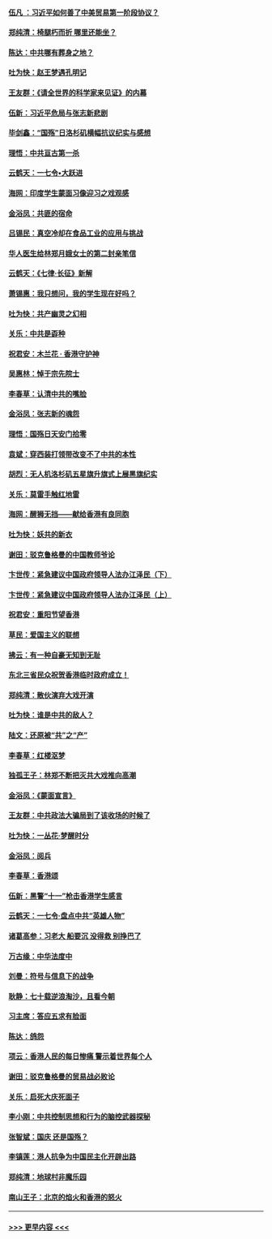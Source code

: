#### [伍凡 ：习近平如何善了中美贸易第一阶段协议？](../pages/nsc993/n11596305.md?t=10180722) 
#### [郑纯清：椅腿朽而折 哪里还能坐？](../pages/nsc993/n11596273.md?t=10180722) 
#### [陈达：中共哪有葬身之地？](../pages/nsc993/n11596253.md?t=10180722) 
#### [吐为快：赵王梦遇孔明记](../pages/nsc993/n11596208.md?t=10180722) 
#### [王友群：《请全世界的科学家来见证》的内幕](../pages/nsc993/n11594091.md?t=10180722) 
#### [伍新：习近平危局与张志新悲剧](../pages/nsc993/n11594089.md?t=10180722) 
#### [毕剑鑫：“国殇”日洛杉矶横幅抗议纪实与感想](../pages/nsc993/n11591301.md?t=10180722) 
#### [理悟：中共亘古第一杀](../pages/nsc993/n11590734.md?t=10180722) 
#### [云鹤天：一七令•大跃进](../pages/nsc993/n11590699.md?t=10180722) 
#### [海网：印度学生蒙面习像迎习之戏观感](../pages/nsc993/n11590675.md?t=10180722) 
#### [金浴凤：共匪的宿命](../pages/nsc993/n11586383.md?t=10180722) 
#### [吕锡民：真空冷却在食品工业的应用与挑战](../pages/nsc993/n11585819.md?t=10180722) 
#### [华人医生给林郑月娥女士的第二封亲笔信](../pages/nsc993/n11585124.md?t=10180722) 
#### [云鹤天：《七律·长征》新解](../pages/nsc993/n11584578.md?t=10180722) 
#### [萧锡惠：我只想问，我的学生现在好吗？](../pages/nsc993/n11583828.md?t=10180722) 
#### [吐为快：共产幽灵之幻相](../pages/nsc993/n11583224.md?t=10180722) 
#### [关乐：中共是孬种](../pages/nsc993/n11582099.md?t=10180722) 
#### [祝君安：木兰花 · 香港守护神](../pages/nsc993/n11581782.md?t=10180722) 
#### [吴惠林：悼于宗先院士](../pages/nsc993/n11580283.md?t=10180722) 
#### [李春草：认清中共的嘴脸](../pages/nsc993/n11579954.md?t=10180722) 
#### [金浴凤：张志新的魂怨](../pages/nsc993/n11579913.md?t=10180722) 
#### [理悟：国殇日天安门拾零](../pages/nsc993/n11579843.md?t=10180722) 
#### [袁斌：穿西装打领带改变不了中共的本性](../pages/nsc993/n11579814.md?t=10180722) 
#### [胡烈：无人机洛杉矶五星旗升旗式上展黑旗纪实](../pages/nsc993/n11579322.md?t=10180722) 
#### [关乐：莫雷手触红地雷](../pages/nsc993/n11577862.md?t=10180722) 
#### [海网：醒狮无挡——献给香港有良同胞](../pages/nsc993/n11577835.md?t=10180722) 
#### [吐为快：妖共的新衣](../pages/nsc993/n11577575.md?t=10180722) 
#### [谢田：驳克鲁格曼的中国教师爷论](../pages/nsc993/n11575034.md?t=10180722) 
#### [卞世传：紧急建议中国政府领导人法办江泽民（下）](../pages/nsc993/n11573390.md?t=10180722) 
#### [卞世传：紧急建议中国政府领导人法办江泽民（上）](../pages/nsc993/n11573208.md?t=10180722) 
#### [祝君安：重阳节望香港](../pages/nsc993/n11573190.md?t=10180722) 
#### [草民：爱国主义的联想](../pages/nsc993/n11572333.md?t=10180722) 
#### [拂云：有一种自豪无知到无耻](../pages/nsc993/n11572006.md?t=10180722) 
#### [东北三省民众祝贺香港临时政府成立！](../pages/nsc993/n11571215.md?t=10180722) 
#### [郑纯清：散伙演弃大戏开演](../pages/nsc993/n11570826.md?t=10180722) 
#### [吐为快：谁是中共的敌人？](../pages/nsc993/n11570817.md?t=10180722) 
#### [陆文：还原被“共”之“产”](../pages/nsc993/n11570798.md?t=10180722) 
#### [李春草：红楼沤梦](../pages/nsc993/n11569673.md?t=10180722) 
#### [独孤王子：林郑不断把灭共大戏推向高潮](../pages/nsc993/n11569381.md?t=10180722) 
#### [金浴凤：《蒙面宣言》](../pages/nsc993/n11569368.md?t=10180722) 
#### [王友群：中共政法大骗局到了该收场的时候了](../pages/nsc993/n11568940.md?t=10180722) 
#### [吐为快：一丛花‧梦醒时分](../pages/nsc993/n11567491.md?t=10180722) 
#### [金浴凤：阅兵](../pages/nsc993/n11567454.md?t=10180722) 
#### [李春草：香港颂](../pages/nsc993/n11567444.md?t=10180722) 
#### [伍新：黑警“十一”枪击香港学生感言](../pages/nsc993/n11567426.md?t=10180722) 
#### [云鹤天：一七令‧盘点中共“英雄人物”](../pages/nsc993/n11567091.md?t=10180722) 
#### [诸葛高参：习老大 船要沉 没得救 别挣巴了](../pages/nsc993/n11566976.md?t=10180722) 
#### [万古缘：中华法度中](../pages/nsc993/n11566726.md?t=10180722) 
#### [刘曼：符号与信息下的战争](../pages/nsc993/n11564655.md?t=10180722) 
#### [耿静：七十载逆浪淘沙，且看今朝](../pages/nsc993/n11564520.md?t=10180722) 
#### [习主席：答应五求有脸面](../pages/nsc993/n11563953.md?t=10180722) 
#### [陈达：鸽怨](../pages/nsc993/n11561879.md?t=10180722) 
#### [项云：香港人民的每日惨痛  警示着世界每个人](../pages/nsc993/n11559273.md?t=10180722) 
#### [谢田：驳克鲁格曼的贸易战必败论](../pages/nsc993/n11555840.md?t=10180722) 
#### [关乐：启死大庆死面子](../pages/nsc993/n11556823.md?t=10180722) 
#### [李小刚：中共控制思想和行为的脑控武器探秘](../pages/nsc993/n11556776.md?t=10180722) 
#### [张智斌：国庆  还是国殇？](../pages/nsc993/n11556617.md?t=10180722) 
#### [李镇莲：港人抗争为中国民主化开辟出路](../pages/nsc993/n11556570.md?t=10180722) 
#### [郑纯清：地球村非魔乐园](../pages/nsc993/n11555415.md?t=10180722) 
#### [南山王子：北京的焰火和香港的怒火](../pages/nsc993/n11555318.md?t=10180722) 

----
#### [ >>> 更早内容 <<< ](../indexes/nsc993-earlier.md)
